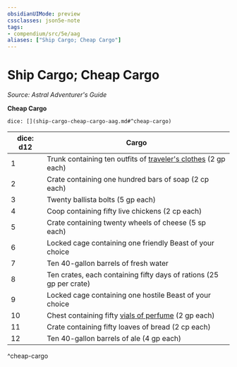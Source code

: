 ```yaml
---
obsidianUIMode: preview
cssclasses: json5e-note
tags:
- compendium/src/5e/aag
aliases: ["Ship Cargo; Cheap Cargo"]
---
```

# Ship Cargo; Cheap Cargo
*Source: Astral Adventurer's Guide* 

**Cheap Cargo**

`dice: [](ship-cargo-cheap-cargo-aag.md#^cheap-cargo)`

| dice: d12 | Cargo |
|-----------|-------|
| 1 | Trunk containing ten outfits of [traveler's clothes](Mechanics/items/travelers-clothes.md) (2 gp each) |
| 2 | Crate containing one hundred bars of soap (2 cp each) |
| 3 | Twenty ballista bolts (5 gp each) |
| 4 | Coop containing fifty live chickens (2 cp each) |
| 5 | Crate containing twenty wheels of cheese (5 sp each) |
| 6 | Locked cage containing one friendly Beast of your choice |
| 7 | Ten 40-gallon barrels of fresh water |
| 8 | Ten crates, each containing fifty days of rations (25 gp per crate) |
| 9 | Locked cage containing one hostile Beast of your choice |
| 10 | Chest containing fifty [vials of perfume](Mechanics/items/perfume-vial.md) (2 gp each) |
| 11 | Crate containing fifty loaves of bread (2 cp each) |
| 12 | Ten 40-gallon barrels of ale (4 gp each) |
^cheap-cargo